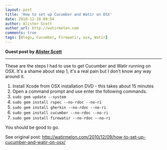 ```yaml
---
layout: post
title: 'How to set up Cucumber and Watir on OSX'
date: 2010-12-10 09:54
author: Alister Scott
author_url: http://watirmelon.com
comments: true
tags: [Blogs, Cucumber, Firewatir, osx, Watir]
---
```

<!--more-->

<strong>Guest post by <a href="http://watirmelon.com">Alister Scott</a></strong>

<hr />

These are the steps I had to use to get Cucumber and Watir running on OSX. It's a shame about step 1, it's a real pain but I don't know any way around it.
<ol>
	<li>Install Xcode from OSX installation DVD - this takes about 15 minutes</li>
	<li>Open a command prompt and use enter the following commands.</li>
	<li><code>sudo gem update --system</code></li>
	<li><code>sudo gem install rspec --no-rdoc --no-ri</code></li>
	<li><code>sudo gem install gherkin --no-rdoc --no-ri</code></li>
	<li><code>sudo gem install cucumber --no-rdoc --no-ri</code></li>
	<li><code>sudo gem install firewatir --no-rdoc --no-ri</code></li>
</ol>
You should be good to go.

See original post: <a href="http://watirmelon.com/2010/12/09/how-to-set-up-cucumber-and-watir-on-osx/"> http://watirmelon.com/2010/12/09/how-to-set-up-cucumber-and-watir-on-osx/ </a>
